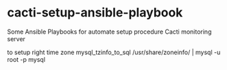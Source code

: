 # cacti-setup-ansible-playbook
Some Ansible Playbooks for automate setup procedure Cacti monitoring server

to setup right time zone 
mysql_tzinfo_to_sql /usr/share/zoneinfo/ | mysql -u root -p mysql
